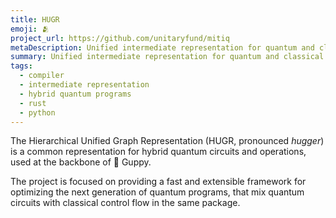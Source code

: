 ```yaml
---
title: HUGR
emoji: 🫂
project_url: https://github.com/unitaryfund/mitiq
metaDescription: Unified intermediate representation for quantum and classical programs.
summary: Unified intermediate representation for quantum and classical programs.
tags:
  - compiler
  - intermediate representation
  - hybrid quantum programs
  - rust
  - python
---
```


The Hierarchical Unified Graph Representation (HUGR, pronounced _hugger_) is a common representation for hybrid quantum circuits and operations, used at the backbone of 🐠 Guppy.


The project is focused on providing a fast and extensible framework for optimizing the next generation of quantum programs, that mix quantum circuits with classical control flow in the same package.